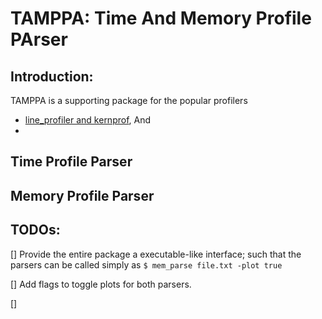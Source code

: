 # TAMPPA: Time And Memory Profile PArser

## Introduction:

TAMPPA is a supporting package for the popular profilers
* [line_profiler and kernprof](https://github.com/pyutils/line_profiler/blob/master/README.rst), And
*

## Time Profile Parser

## Memory Profile Parser

## TODOs:
[] Provide the entire package a executable-like interface; such that the parsers can be called simply as `$ mem_parse file.txt -plot true`

[] Add flags to toggle plots for both parsers.

[]
